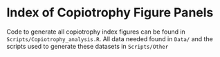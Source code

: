 # Index of Copiotrophy Figure Panels

Code to generate all copiotrophy index figures can be found in `Scripts/Copiotrophy_analysis.R`. All data needed found in `Data/` and the scripts used to generate these datasets in `Scripts/Other`





